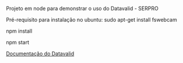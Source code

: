 Projeto em node para demonstrar o uso do Datavalid - SERPRO

Pré-requisito para instalação no ubuntu:
sudo apt-get install fswebcam

npm install

npm start

[Documentação do Datavalid](https://apicenter.estaleiro.serpro.gov.br/documentacao/datavalid/)
